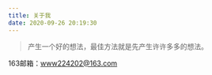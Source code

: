 ```yaml
---
title: 关于我
date: 2020-09-26 20:19:30
---
```



> 产生一个好的想法，最佳方法就是先产生许许多多的想法。

163邮箱：www224202@163.com




